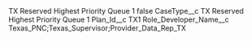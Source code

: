 <?xml version="1.0" encoding="UTF-8"?>
<CustomMetadata xmlns="http://soap.sforce.com/2006/04/metadata" xmlns:xsi="http://www.w3.org/2001/XMLSchema-instance" xmlns:xsd="http://www.w3.org/2001/XMLSchema">
    <label>TX Reserved Highest Priority Queue 1</label>
    <protected>false</protected>
    <values>
        <field>CaseType__c</field>
        <value xsi:type="xsd:string">TX Reserved Highest Priority Queue 1</value>
    </values>
    <values>
        <field>Plan_Id__c</field>
        <value xsi:type="xsd:string">TX1</value>
    </values>
    <values>
        <field>Role_Developer_Name__c</field>
        <value xsi:type="xsd:string">Texas_PNC;Texas_Supervisor;Provider_Data_Rep_TX</value>
    </values>
</CustomMetadata>
